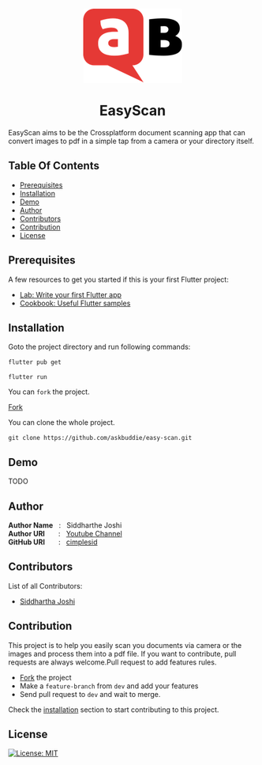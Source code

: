 <p align="center">
    <a href="https://www.askbuddie.com">
        <img src="https://raw.githubusercontent.com/askbuddie/readme/master/ask-buddie-icon-200x150.png" align="center" alt="askbuddie-icon"/>
    </a>
</p>
<h1 align="center" style="border: 0;"> EasyScan </h1>

EasyScan aims to be the Crossplatform document scanning app that can convert images to pdf in a simple tap from a camera or your directory itself.


## Table Of Contents
 - [Prerequisites](#prerequisites)
 - [Installation](#installation)
 - [Demo](#demo)
 - [Author](#author)
 - [Contributors](#contributors)
 - [Contribution](#contribution)
 - [License](#license)
 
## Prerequisites
 
A few resources to get you started if this is your first Flutter project:

- [Lab: Write your first Flutter app](https://flutter.dev/docs/get-started/codelab)
- [Cookbook: Useful Flutter samples](https://flutter.dev/docs/cookbook)

## Installation

Goto the project  directory and run following commands:

```
flutter pub get
```

```
flutter run
```

You can `fork` the project.

[Fork](https://github.com/askbuddie/easy-scan/fork)

You can clone the whole project.

```
git clone https://github.com/askbuddie/easy-scan.git
```
 
## Demo

TODO
 
 
## Author

**Author Name** &nbsp; : &nbsp; Siddharthe Joshi <br>
**Author URI** &nbsp; &nbsp; &nbsp; : &nbsp; [Youtube Channel](https://www.youtube.com/cimplesid) <br>
**GitHub URI** &nbsp; &nbsp; &nbsp; : &nbsp; [cimplesid](https://github.com/cimplesid)
 
## Contributors

List of all Contributors:
- [Siddhartha Joshi](https://github.com/cimplesid)
 
## Contribution

This project is to help you easily scan you documents via camera or the images and process them into a pdf file. If you want to contribute, pull requests are always welcome.Pull request to add features rules.

- [Fork](https://github.com/askbuddie/easy-scan/fork) the project
- Make a `feature-branch` from `dev` and add your features
- Send pull request to `dev` and wait to merge.

Check the [installation](#installation) section to start contributing to this project.



## License

[![License: MIT](https://img.shields.io/badge/License-MIT-red.svg)](https://opensource.org/licenses/MIT)

